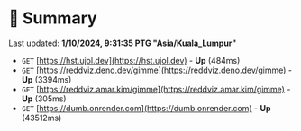 # 📖 Summary
Last updated: **1/10/2024, 9:31:35 PTG "Asia/Kuala_Lumpur"**

- `GET` [https://hst.ujol.dev](https://hst.ujol.dev) - **Up** (484ms)
- `GET` [https://reddviz.deno.dev/gimme](https://reddviz.deno.dev/gimme) - **Up** (3394ms)
- `GET` [https://reddviz.amar.kim/gimme](https://reddviz.amar.kim/gimme) - **Up** (305ms)
- `GET` [https://dumb.onrender.com](https://dumb.onrender.com) - **Up** (43512ms)
